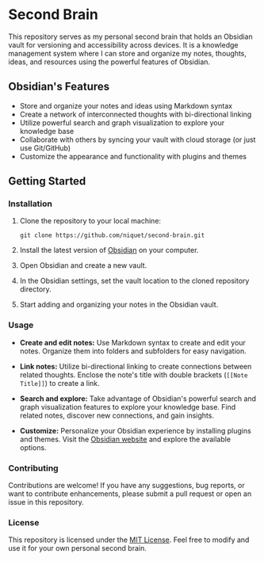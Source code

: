 # Second Brain

This repository serves as my personal second brain that holds an Obsidian vault for versioning and accessibility across devices. It is a knowledge management system where I can store and organize my notes, thoughts, ideas, and resources using the powerful features of Obsidian.

## Obsidian's Features
- Store and organize your notes and ideas using Markdown syntax
- Create a network of interconnected thoughts with bi-directional linking
- Utilize powerful search and graph visualization to explore your knowledge base
- Collaborate with others by syncing your vault with cloud storage (or just use Git/GitHub)
- Customize the appearance and functionality with plugins and themes

## Getting Started

### Installation

1. Clone the repository to your local machine:

   ```shell
   git clone https://github.com/niquet/second-brain.git
   ```

2. Install the latest version of [Obsidian](https://obsidian.md/) on your computer.

3. Open Obsidian and create a new vault.

4. In the Obsidian settings, set the vault location to the cloned repository directory.

5. Start adding and organizing your notes in the Obsidian vault.

### Usage

- **Create and edit notes:** Use Markdown syntax to create and edit your notes. Organize them into folders and subfolders for easy navigation.

- **Link notes:** Utilize bi-directional linking to create connections between related thoughts. Enclose the note's title with double brackets (`[[Note Title]]`) to create a link.

- **Search and explore:** Take advantage of Obsidian's powerful search and graph visualization features to explore your knowledge base. Find related notes, discover new connections, and gain insights.

- **Customize:** Personalize your Obsidian experience by installing plugins and themes. Visit the [Obsidian website](https://obsidian.md/) and explore the available options.

### Contributing

Contributions are welcome! If you have any suggestions, bug reports, or want to contribute enhancements, please submit a pull request or open an issue in this repository.

### License

This repository is licensed under the [MIT License](LICENSE). Feel free to modify and use it for your own personal second brain.
